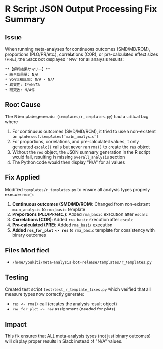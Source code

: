 # R Script JSON Output Processing Fix Summary

## Issue
When running meta-analyses for continuous outcomes (SMD/MD/ROM), proportions (PLO/PR/etc.), correlations (COR), or pre-calculated effect sizes (PRE), the Slack bot displayed "N/A" for all analysis results:

```
**【解析結果サマリー】**
• 統合効果量: N/A
• 95%信頼区間: N/A - N/A
• 異質性: I²=N/A%
• 研究数: N/A件
```

## Root Cause
The R template generator (`templates/r_templates.py`) had a critical bug where:

1. For continuous outcomes (SMD/MD/ROM), it tried to use a non-existent template `self.templates["main_analysis"]`
2. For proportions, correlations, and pre-calculated values, it only generated `escalc()` calls but never ran `rma()` to create the `res` object
3. Without the `res` object, the JSON summary generation in the R script would fail, resulting in missing `overall_analysis` section
4. The Python code would then display "N/A" for all values

## Fix Applied
Modified `templates/r_templates.py` to ensure all analysis types properly execute `rma()`:

1. **Continuous outcomes (SMD/MD/ROM)**: Changed from non-existent `main_analysis` to `rma_basic` template
2. **Proportions (PLO/PR/etc.)**: Added `rma_basic` execution after `escalc`
3. **Correlations (COR)**: Added `rma_basic` execution after `escalc`
4. **Pre-calculated (PRE)**: Added `rma_basic` execution
5. **Added `res_for_plot <- res`** to `rma_basic` template for consistency with binary outcomes

## Files Modified
- `/home/youkiti/meta-analysis-bot-release/templates/r_templates.py`

## Testing
Created test script `test/test_r_template_fixes.py` which verified that all measure types now correctly generate:
- `res <- rma()` call (creates the analysis result object)
- `res_for_plot <- res` assignment (needed for plots)

## Impact
This fix ensures that ALL meta-analysis types (not just binary outcomes) will display proper results in Slack instead of "N/A" values.